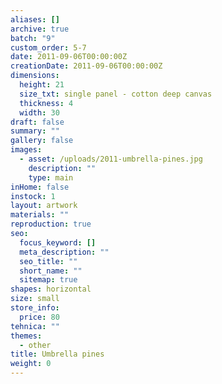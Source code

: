```yaml
---
aliases: []
archive: true
batch: "9"
custom_order: 5-7
date: 2011-09-06T00:00:00Z
creationDate: 2011-09-06T00:00:00Z
dimensions:
  height: 21
  size_txt: single panel - cotton deep canvas
  thickness: 4
  width: 30
draft: false
summary: ""
gallery: false
images:
  - asset: /uploads/2011-umbrella-pines.jpg
    description: ""
    type: main
inHome: false
instock: 1
layout: artwork
materials: ""
reproduction: true
seo:
  focus_keyword: []
  meta_description: ""
  seo_title: ""
  short_name: ""
  sitemap: true
shapes: horizontal
size: small
store_info:
  price: 80
tehnica: ""
themes:
  - other
title: Umbrella pines
weight: 0
---
```

